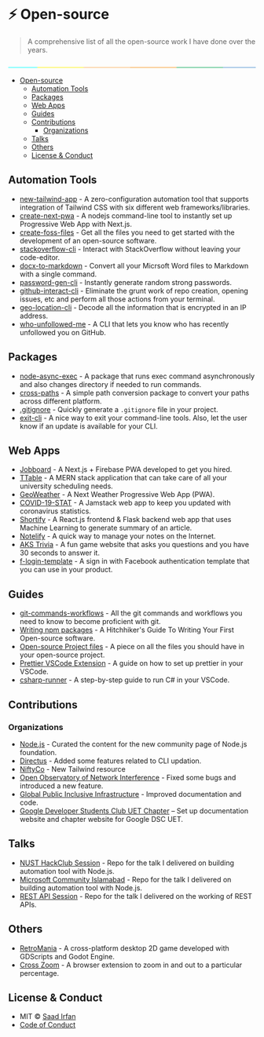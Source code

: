 # ⚡️ Open-source

>A comprehensive list of all the open-source work I have done over the years.

![separatpr](assets/separate.jpeg)

- [Open-source](#️-open-source)
	- [Automation Tools](#automation-tools)
	- [Packages](#packages)
	- [Web Apps](#web-apps)
	- [Guides](#guides)
	- [Contributions](#contributions)
		- [Organizations](#organizations)
	- [Talks](#talks)
	- [Others](#others)
	- [License & Conduct](#license--conduct)

## Automation Tools

- [new-tailwind-app](https://github.com/msaaddev/new-tailwind-app) - A zero-configuration automation tool that supports integration of Tailwind CSS with six different web frameworks/libraries.
- [create-next-pwa](https://github.com/msaaddev/create-next-pwa) - A nodejs command-line tool to instantly set up Progressive Web App with Next.js.
- [create-foss-files](https://github.com/msaaddev/create-foss-files) - Get all the files you need to get started with the development of an open-source software.
- [stackoverflow-cli](https://github.com/msaaddev/stackoverflow-cli) - Interact with StackOverflow without leaving your code-editor.
- [docx-to-markdown](https://github.com/msaaddev/docx-to-markdown) - Convert all your Micrsoft Word files to Markdown with a single command.
- [password-gen-cli](https://github.com/msaaddev/password-gen-cli) - Instantly generate random strong passwords.
- [github-interact-cli](https://github.com/msaaddev/github-interact-cli) - Eliminate the grunt work of repo creation, opening issues, etc and perform all those actions from your terminal.
- [geo-location-cli](https://github.com/msaaddev/geo-location-cli) - Decode all the information that is encrypted in an IP address.
- [who-unfollowed-me](https://github.com/msaaddev/who-unfollowed-me) - A CLI that lets you know who has recently unfollowed you on GitHub.

## Packages

- [node-async-exec](https://github.com/msaaddev/node-async-exec) - A package that runs exec command asynchronously and also changes directory if needed to run commands.
- [cross-paths](https://github.com/msaaddev/cross-paths) - A simple path conversion package to convert your paths across different platform.
- [.gitignore](https://github.com/msaaddev/gitignore) - Quickly generate a `.gitignore` file in your project.
- [exit-cli](https://github.com/msaaddev/exit-cli) - A nice way to exit your command-line tools. Also, let the user know if an update is available for your CLI.


## Web Apps

- [Jobboard](https://github.com/msaaddev/jobboard) - A Next.js + Firebase PWA developed to get you hired.
- [TTable](https://github.com/msaaddev/TTable) - A MERN stack application that can take care of all your university scheduling needs.
- [GeoWeather](https://github.com/msaaddev/nextjs-weather-pwa) - A Next Weather Progressive Web App (PWA).
- [COVID-19-STAT](https://github.com/msaaddev/COVID-19-STAT) - A Jamstack web app to keep you updated with coronavirus statistics.
- [Shortify](https://github.com/msaaddev/Shortify) - A React.js frontend & Flask backend web app that uses Machine Learning to generate summary of an article.
- [Notelify](https://github.com/msaaddev/Notelify) - A quick way to manage your notes on the Internet.
- [AKS Trivia](https://github.com/msaaddev/aks-trivia) - A fun game website that asks you questions and you have 30 seconds to answer it.
- [f-login-template](https://github.com/msaaddev/f-login-template) - A sign in with Facebook authentication template that you can use in your product.

## Guides

- [git-commands-workflows](https://github.com/msaaddev/git-commands-workflows) - All the git commands and workflows you need to know to become proficient with git.
- [Writing npm packages](https://dev.to/msaaddev/hitchhiker-s-guide-to-writing-your-first-open-source-software-dh0) - A Hitchhiker's Guide To Writing Your First Open-source software.
- [Open-source Project files](https://dev.to/msaaddev/files-every-open-source-project-must-have-2mmm) - A piece on all the files you should have in your open-source project.
- [Prettier VSCode Extension](https://dev.to/msaaddev/make-your-code-look-pretty-prettier-591g) - A guide on how to set up prettier in your VSCode.
- [csharp-runner](https://github.com/msaaddev/csharp-runner) - A step-by-step guide to run C# in your VSCode.

## Contributions

### Organizations

- [Node.js](https://github.com/nodejs/outreach/pulls?q=is%3Apr+msaaddev+is%3Aclosed) - Curated the content for the new community page of Node.js foundation.
- [Directus](https://github.com/directus/directus/pulls?q=is%3Apr+is%3Aopen+msaaddev) - Added some features related to CLI updation.
- [NiftyCo](https://github.com/aniftyco/awesome-tailwindcss/pulls?q=is%3Apr+is%3Aopen+msaaddev) - New Tailwind resource
- [Open Observatory of Network Interference](https://github.com/ooni/explorer/pulls?q=is%3Apr+is%3Aopen+msaaddev) - Fixed some bugs and introduced a new feature.
- [Global Public Inclusive Infrastructure](https://github.com/GPII/gpii-chrome-extension/pulls?q=is%3Apr+is%3Aopen+msaaddev) - Improved documentation and code.
- [Google Developer Students Club UET Chapter](https://github.com/dscuet) – Set up documentation website and chapter website for Google DSC UET.

## Talks

- [NUST HackClub Session](https://github.com/msaaddev/hackclub-session) - Repo for the talk I delivered on building automation tool with Node.js.
- [Microsoft Community Islamabad](https://github.com/msaaddev/mlsa_session) - Repo for the talk I delivered on building automation tool with Node.js.
- [REST API Session](https://github.com/msaaddev/rest-api-session) - Repo for the talk I delivered on the working of REST APIs.

## Others

- [RetroMania](https://github.com/msaaddev/RetroMania) - A cross-platform desktop 2D game developed with GDScripts and Godot Engine.
- [Cross Zoom](https://github.com/msaaddev/Cross-Zoom) - A browser extension to zoom in and out to a particular percentage.

## License & Conduct

- MIT © [Saad Irfan](https://github.com/msaaddev)
- [Code of Conduct](https://github.com/msaaddev/opensource/blob/master/code-of-conduct.md)
